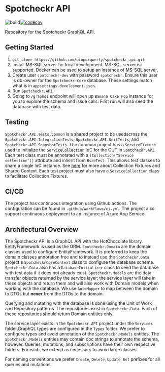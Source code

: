 # Spotcheckr API
![build](https://github.com/uioporqwerty/spotcheckr-api/workflows/build/badge.svg?branch=develop)[![codecov](https://codecov.io/gh/uioporqwerty/spotcheckr-api/branch/develop/graph/badge.svg?token=Q2J254YS0G)](https://codecov.io/gh/uioporqwerty/spotcheckr-api)

Repository for the Spotcheckr GraphQL API.

## Getting Started
1. `git clone https://github.com/uioporqwerty/spotcheckr-api.git`
2. Install MS-SQL server for local development. MS-SQL server is supported. Docker can be used to setup an instance of MS-SQL server.
3. Create user `spotcheckr-dev` with password `spotcheckr`. Ensure this user is db-owner for the `Spotcheckr-Core` database. These settings match what is in `appsettings.development.json`.
4. Run `Spotcheckr.API`.
5. Going to `/graphql` endpoint will open up `Banana Cake Pop` instance for you to explore the schema and issue calls. First run will also seed the database with test data.

## Testing
`Spotcheckr.API.Tests.Common` is a shared project to be usedacross the `Spotcheckr.API.IntegrationTests`, `Spotcheckr.API.UnitTests`, and `Spotcheckr.API.SnapshotTests`. The common project has a `ServiceFixture` used to initialize the `ServiceCollection` IoC for the CUT in `Spotcheckr.API`. Each test class must be annotated with a `[Collection("Service collection")]` attribute and inherit from `BsaeTest`. This allows test classes to share a single IoC instance.
See [here](https://xunit.net/docs/shared-context) for more about Collection Fixtures and Shared Context. Each test project must also have a `ServiceCollection` class to facilitate Collection Fixtures.

## CI/CD
The project has continuous integration using Github actions. The configuration can be found in `.github/workflows/ci.yml`. The project also support continuous deployment to an instance of Azure App Service.

## Architectural Overview
The Spotcheckr API is a GraphQL API with the HotChocolate library. EntityFramework is used as the ORM. `Spotcheckr.Domain` are the domain classes used to configure EntityFramework. It is preferred to keep the domain classes annotation free and to instead use the `Spotcheckr.Data` project's `SpotcheckrCoreContext` class to configure the database schema. `Spotcheckr.Data` also has a `DatabaseInitializer` class to seed the database with test data if it does not already exist. `Spotcheckr.Models` are the  data transfer objects returned by the service layer; the service layer will take in these objects and return them and will also work with Domain models when working with the database. We use `AutoMapper` to map between the domain to DTOs but **never** from the DTOs to the domain.

Querying and mutating with the database is done using the Unit of Work and Repository patterns. The repositories exist in `Spotcheckr.Data`. Each of these repositories should return Domain entities only.

The service layer exists in the `Spotcheckr.API` project under the `Services` folder.GraphQL types are configured in the `Types` folder. We prefer to configure types and avoid annotation of the `Spotcheckr.Models` entities. The `Spotcheckr.Models` entities may contain doc strings to annotate the schema, however. Queries, mutations, and subscriptions have their own respective folders. For each, we extend as necessary to avoid large classes.

For naming conventions we prefer `Create`, `Delete`, `Update`, `Get` prefixes for all queries and mutations.
